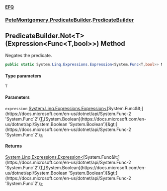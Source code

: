 #### [EFQ](index.md 'index')
### [PeteMontgomery.PredicateBuilder](PeteMontgomery_PredicateBuilder.md 'PeteMontgomery.PredicateBuilder').[PredicateBuilder](PredicateBuilder.md 'PeteMontgomery.PredicateBuilder.PredicateBuilder')
## PredicateBuilder.Not&lt;T&gt;(Expression&lt;Func&lt;T,bool&gt;&gt;) Method
Negates the predicate.  
```csharp
public static System.Linq.Expressions.Expression<System.Func<T,bool>> Not<T>(this System.Linq.Expressions.Expression<System.Func<T,bool>> expression);
```
#### Type parameters
<a name='PeteMontgomery_PredicateBuilder_PredicateBuilder_Not_T_(System_Linq_Expressions_Expression_System_Func_T_bool__)_T'></a>
`T`  
  
#### Parameters
<a name='PeteMontgomery_PredicateBuilder_PredicateBuilder_Not_T_(System_Linq_Expressions_Expression_System_Func_T_bool__)_expression'></a>
`expression` [System.Linq.Expressions.Expression&lt;](https://docs.microsoft.com/en-us/dotnet/api/System.Linq.Expressions.Expression-1 'System.Linq.Expressions.Expression`1')[System.Func&lt;](https://docs.microsoft.com/en-us/dotnet/api/System.Func-2 'System.Func`2')[T](PredicateBuilder_Not_bgzg29YG9yM+Ml6vhpnh+A.md#PeteMontgomery_PredicateBuilder_PredicateBuilder_Not_T_(System_Linq_Expressions_Expression_System_Func_T_bool__)_T 'PeteMontgomery.PredicateBuilder.PredicateBuilder.Not&lt;T&gt;(System.Linq.Expressions.Expression&lt;System.Func&lt;T,bool&gt;&gt;).T')[,](https://docs.microsoft.com/en-us/dotnet/api/System.Func-2 'System.Func`2')[System.Boolean](https://docs.microsoft.com/en-us/dotnet/api/System.Boolean 'System.Boolean')[&gt;](https://docs.microsoft.com/en-us/dotnet/api/System.Func-2 'System.Func`2')[&gt;](https://docs.microsoft.com/en-us/dotnet/api/System.Linq.Expressions.Expression-1 'System.Linq.Expressions.Expression`1')  
  
#### Returns
[System.Linq.Expressions.Expression&lt;](https://docs.microsoft.com/en-us/dotnet/api/System.Linq.Expressions.Expression-1 'System.Linq.Expressions.Expression`1')[System.Func&lt;](https://docs.microsoft.com/en-us/dotnet/api/System.Func-2 'System.Func`2')[T](PredicateBuilder_Not_bgzg29YG9yM+Ml6vhpnh+A.md#PeteMontgomery_PredicateBuilder_PredicateBuilder_Not_T_(System_Linq_Expressions_Expression_System_Func_T_bool__)_T 'PeteMontgomery.PredicateBuilder.PredicateBuilder.Not&lt;T&gt;(System.Linq.Expressions.Expression&lt;System.Func&lt;T,bool&gt;&gt;).T')[,](https://docs.microsoft.com/en-us/dotnet/api/System.Func-2 'System.Func`2')[System.Boolean](https://docs.microsoft.com/en-us/dotnet/api/System.Boolean 'System.Boolean')[&gt;](https://docs.microsoft.com/en-us/dotnet/api/System.Func-2 'System.Func`2')[&gt;](https://docs.microsoft.com/en-us/dotnet/api/System.Linq.Expressions.Expression-1 'System.Linq.Expressions.Expression`1')  
